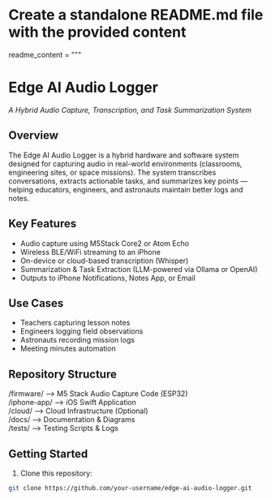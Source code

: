 # Create a standalone README.md file with the provided content

readme_content = """
# Edge AI Audio Logger  
*A Hybrid Audio Capture, Transcription, and Task Summarization System*

## Overview
The Edge AI Audio Logger is a hybrid hardware and software system designed for capturing audio in real-world environments (classrooms, engineering sites, or space missions). The system transcribes conversations, extracts actionable tasks, and summarizes key points — helping educators, engineers, and astronauts maintain better logs and notes.

## Key Features
- Audio capture using M5Stack Core2 or Atom Echo  
- Wireless BLE/WiFi streaming to an iPhone  
- On-device or cloud-based transcription (Whisper)  
- Summarization & Task Extraction (LLM-powered via Ollama or OpenAI)  
- Outputs to iPhone Notifications, Notes App, or Email  

## Use Cases
- Teachers capturing lesson notes  
- Engineers logging field observations  
- Astronauts recording mission logs  
- Meeting minutes automation  

## Repository Structure
/firmware/          --> M5 Stack Audio Capture Code (ESP32)  
/iphone-app/        --> iOS Swift Application  
/cloud/             --> Cloud Infrastructure (Optional)  
/docs/              --> Documentation & Diagrams  
/tests/             --> Testing Scripts & Logs  

## Getting Started
1. Clone this repository:
```bash
git clone https://github.com/your-username/edge-ai-audio-logger.git
